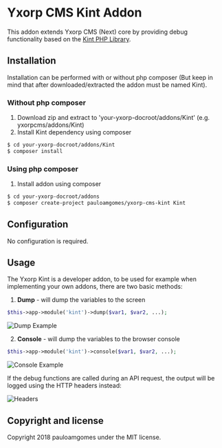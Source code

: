 # Yxorp CMS Kint Addon

This addon extends Yxorp CMS (Next) core by providing debug functionality based on
the  [Kint PHP Library](https://github.com/kint-php/kint/).

## Installation

Installation can be performed with or without php composer (But keep in mind that after downloaded/extracted the addon
must be named Kint).

### Without php composer

1. Download zip and extract to 'your-yxorp-docroot/addons/Kint' (e.g. yxorpcms/addons/Kint)
2. Install Kint dependency using composer

```bash
$ cd your-yxorp-docroot/addons/Kint
$ composer install
```

### Using php composer

1. Install addon using composer

```bash
$ cd your-yxorp-docroot/addons
$ composer create-project pauloamgomes/yxorp-cms-kint Kint
```

## Configuration

No configuration is required.

## Usage

The Yxorp Kint is a developer addon, to be used for example when implementing your own addons, there are two basic
methods:

1. **Dump** - will dump the variables to the screen

```php
$this->app->module('kint')->dump($var1, $var2, ...);
```

![Dump Example](https://monosnap.com/image/C1FThi1HjjLoel2KT0UGz6BdE3AnDJ.png)

2. **Console** - will dump the variables to the browser console

```php
$this->app->module('kint')->console($var1, $var2, ...);
```

![Console Example](https://monosnap.com/image/jGiLieSG0cmwYBluFMv2yrEddUz7io.png)

If the debug functions are called during an API request, the output will be logged using the HTTP headers instead:

![Headers](https://monosnap.com/image/6O4anzYhKpZwNdiFyKnXhEis6CWwAZ.png)

## Copyright and license

Copyright 2018 pauloamgomes under the MIT license.


